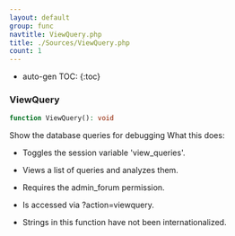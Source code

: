 ```yaml
---
layout: default
group: func
navtitle: ViewQuery.php
title: ./Sources/ViewQuery.php
count: 1
---
```

* auto-gen TOC:
{:toc}
### ViewQuery

```php
function ViewQuery(): void
```
Show the database queries for debugging
What this does:
- Toggles the session variable 'view_queries'.

- Views a list of queries and analyzes them.
- Requires the admin_forum permission.
- Is accessed via ?action=viewquery.
- Strings in this function have not been internationalized.

